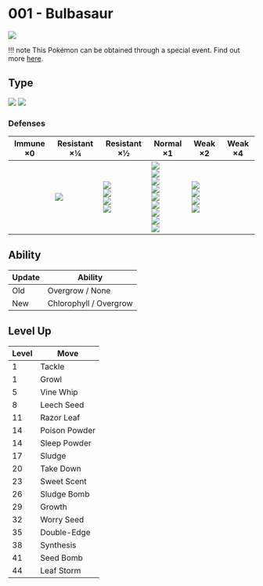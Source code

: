 # 001 - Bulbasaur
![][001]

!!! note
    This Pokémon can be obtained through a special event. Find out more [here](../../special_events/#kanto-starter).

## Type

![][grass]  ![][poison]

### Defenses

Immune ×0 | Resistant ×¼   | Resistant ×½                                                   | Normal ×1                                                                                                                      | Weak ×2                                                  | Weak ×4
---       | ---            | ---                                                            | ---                                                                                                                            | ---                                                      | ---
&nbsp;    | ![][grass]<br> | ![][fighting]<br>![][water]<br>![][electric]<br>![][fairy]<br> | ![][normal]<br>![][poison]<br>![][ground]<br>![][rock]<br>![][bug]<br>![][ghost]<br>![][steel]<br>![][dragon]<br>![][dark]<br> | ![][flying]<br>![][fire]<br>![][psychic]<br>![][ice]<br> | &nbsp;

## Ability

Update | Ability
---    | ---
Old    | Overgrow / None
New    | Chlorophyll / Overgrow

## Level Up

Level | Move
---   | ---
1     | Tackle
1     | Growl
5     | Vine Whip
8     | Leech Seed
11    | Razor Leaf
14    | Poison Powder
14    | Sleep Powder
17    | Sludge
20    | Take Down
23    | Sweet Scent
26    | Sludge Bomb
29    | Growth
32    | Worry Seed
35    | Double-Edge
38    | Synthesis
41    | Seed Bomb
44    | Leaf Storm

[001]: ../img/pokemon/001.png
[normal]: ../img/types/normal.png
[fire]: ../img/types/fire.png
[fighting]: ../img/types/fighting.png
[water]: ../img/types/water.png
[flying]: ../img/types/flying.png
[grass]: ../img/types/grass.png
[poison]: ../img/types/poison.png
[electric]: ../img/types/electric.png
[ground]: ../img/types/ground.png
[psychic]: ../img/types/psychic.png
[rock]: ../img/types/rock.png
[ice]: ../img/types/ice.png
[bug]: ../img/types/bug.png
[dragon]: ../img/types/dragon.png
[ghost]: ../img/types/ghost.png
[dark]: ../img/types/dark.png
[steel]: ../img/types/steel.png
[fairy]: ../img/types/fairy.png
